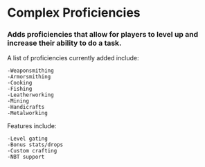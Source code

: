 # Complex Proficiencies
### Adds proficiencies that allow for players to level up and increase their ability to do a task.
A list of proficiencies currently added include:
```
-Weaponsmithing
-Armorsmithing
-Cooking
-Fishing
-Leatherworking
-Mining
-Handicrafts
-Metalworking
```
Features include:
```
-Level gating
-Bonus stats/drops
-Custom crafting
-NBT support
```
